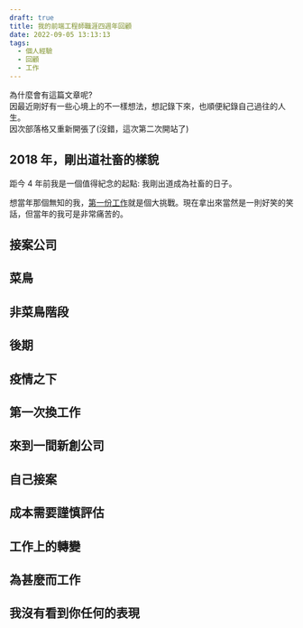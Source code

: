 ```yaml
---
draft: true
title: 我的前端工程師職涯四週年回顧
date: 2022-09-05 13:13:13
tags:
  - 個人經驗
  - 回顧
  - 工作
---
```

為什麼會有這篇文章呢?  
因最近剛好有一些心境上的不一樣想法，想記錄下來，也順便紀錄自己過往的人生。  
因次部落格又重新開張了(沒錯，這次第二次開站了)  
<!--more-->

## 2018 年，剛出道社畜的樣貌

距今 4 年前我是一個值得紀念的起點: 我剛出道成為社畜的日子。

想當年那個無知的我，[第一份工作](https://www.larrykkk.com/%E7%AC%AC%E4%B8%80%E4%BB%BD%E5%B7%A5%E4%BD%9C)就是個大挑戰。現在拿出來當然是一則好笑的笑話，但當年的我可是非常痛苦的。

## 接案公司

## 菜鳥

## 非菜鳥階段

## 後期

## 疫情之下

## 第一次換工作

## 來到一間新創公司

## 自己接案

## 成本需要謹慎評估

## 工作上的轉變

## 為甚麼而工作

## 我沒有看到你任何的表現

